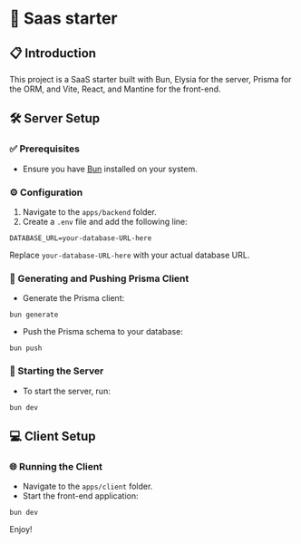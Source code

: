 # 🚀 Saas starter

## 📋 Introduction

This project is a SaaS starter built with Bun, Elysia for the server, Prisma for the ORM, and Vite, React, and Mantine for the front-end.

## 🛠 Server Setup

### ✅ Prerequisites

- Ensure you have [Bun](https://bun.sh/) installed on your system.

### ⚙️ Configuration

1. Navigate to the `apps/backend` folder.
2. Create a `.env` file and add the following line:

```
DATABASE_URL=your-database-URL-here
```

Replace `your-database-URL-here` with your actual database URL.

### 🌟 Generating and Pushing Prisma Client

- Generate the Prisma client:

```
bun generate
```

- Push the Prisma schema to your database:

```
bun push
```

### 🚀 Starting the Server

- To start the server, run:

```
bun dev
```

## 💻 Client Setup

### 🌐 Running the Client

- Navigate to the `apps/client` folder.
- Start the front-end application:

```
bun dev
```

Enjoy!
